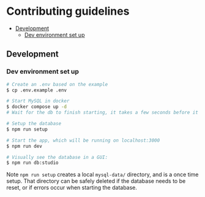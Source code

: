 # Contributing guidelines

<!-- vim-markdown-toc GFM -->

- [Development](#development)
  - [Dev environment set up](#dev-environment-set-up)

<!-- vim-markdown-toc -->

## Development

### Dev environment set up

```sh
# Create an .env based on the example
$ cp .env.example .env

# Start MySQL in docker
$ docker compose up -d
# Wait for the db to finish starting, it takes a few seconds before it's ready...

# Setup the database
$ npm run setup

# Start the app, which will be running on localhost:3000
$ npm run dev

# Visually see the database in a GUI:
$ npm run db:studio
```

Note `npm run setup` creates a local `mysql-data/` directory, and is a once time setup. That directory can be safely deleted if the database needs to be reset, or if errors occur when starting the database.

